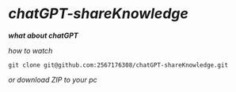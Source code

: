 # <em>chatGPT-shareKnowledge</em>
<strong><em>what about chatGPT</em></strong>

<em>how to watch</em>

```git
git clone git@github.com:2567176308/chatGPT-shareKnowledge.git
```

<em>or download ZIP to your pc</em>

